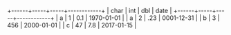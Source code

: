 +------+-----+-----+------------+
| char | int | dbl |    date    |
+------+-----+-----+------------+
| a    |   1 | 0.1 | 1970-01-01 |
| a    |   2 | .23 | 0001-12-31 |
| b    |   3 | 456 | 2000-01-01 |
| c    |  47 | 7.8 | 2017-01-15 |
